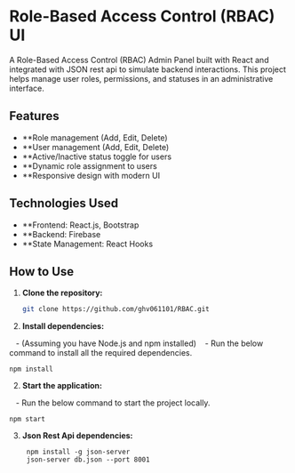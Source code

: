 # Role-Based Access Control (RBAC) UI

A Role-Based Access Control (RBAC) Admin Panel built with React and integrated with JSON rest api to simulate backend interactions. This project helps manage user roles, permissions, and statuses in an administrative interface.


## Features
  - **Role management (Add, Edit, Delete)
  - **User management (Add, Edit, Delete)
  - **Active/Inactive status toggle for users
  - **Dynamic role assignment to users
  - **Responsive design with modern UI

## Technologies Used

  - **Frontend: React.js, Bootstrap
  - **Backend: Firebase
  - **State Management: React Hooks


## How to Use

1. **Clone the repository:**

   ```bash
   git clone https://github.com/ghv061101/RBAC.git

2. **Install dependencies:**

   - (Assuming you have Node.js and npm installed)
   - Run the below command to install all the required dependencies.
   
    npm install


2. **Start the application:**

   - Run the below command to start the project locally.
   
    npm start

3. **Json Rest Api dependencies:**
   ```
    npm install -g json-server
    json-server db.json --port 8001




